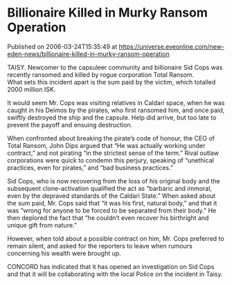 # Billionaire Killed in Murky Ransom Operation
Published on 2006-03-24T15:35:49 at https://universe.eveonline.com/new-eden-news/billionaire-killed-in-murky-ransom-operation

TAISY. Newcomer to the capsuleer community and billionaire Sid Cops was recently ransomed and killed by rogue corporation Total Ransom.  
What sets this incident apart is the sum paid by the victim, which totalled 2000 million ISK. 

It would seem Mr. Cops was visiting relatives in Caldari space, when he was caught in his Deimos by the pirates, who first ransomed him, and once paid, swiftly destroyed the ship and the capsule. Help did arrive, but too late to prevent the payoff and ensuing destruction. 

When confronted about breaking the pirate’s code of honour, the CEO of Total Ransom, John Dips argued that “He was actually working under contract,” and not pirating “in the strictest sense of the term.” Rival outlaw corporations were quick to condemn this perjury, speaking of “unethical practices, even for pirates,” and “bad business practices.” 

Sid Cops, who is now recovering from the loss of his original body and the subsequent clone-activation qualified the act as “barbaric and immoral, even by the depraved standards of the Caldari State.” When asked about the sum paid, Mr. Cops said that “it was his first, natural body,” and that it was “wrong for anyone to be forced to be separated from their body.” He then deplored the fact that “he couldn’t even recover his birthright and unique gift from nature.”

However, when told about a possible contract on him, Mr. Cops preferred to remain silent, and asked for the reporters to leave when rumours concerning his wealth were brought up. 

CONCORD has indicated that it has opened an investigation on Sid Cops and that it will be collaborating with the local Police on the incident in Taisy.
